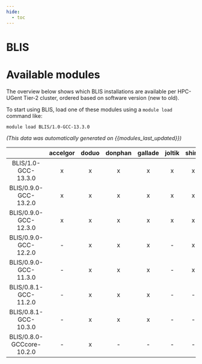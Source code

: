 ```yaml
---
hide:
  - toc
---
```


BLIS
====

# Available modules


The overview below shows which BLIS installations are available per HPC-UGent Tier-2 cluster, ordered based on software version (new to old).

To start using BLIS, load one of these modules using a `module load` command like:

```shell
module load BLIS/1.0-GCC-13.3.0
```

*(This data was automatically generated on {{modules_last_updated}})*  

| |accelgor|doduo|donphan|gallade|joltik|shinx|skitty|
| :---: | :---: | :---: | :---: | :---: | :---: | :---: | :---: |
|BLIS/1.0-GCC-13.3.0|x|x|x|x|x|x|x|
|BLIS/0.9.0-GCC-13.2.0|x|x|x|x|x|x|x|
|BLIS/0.9.0-GCC-12.3.0|x|x|x|x|x|x|x|
|BLIS/0.9.0-GCC-12.2.0|-|x|x|x|-|x|-|
|BLIS/0.9.0-GCC-11.3.0|-|x|x|x|-|x|-|
|BLIS/0.8.1-GCC-11.2.0|-|x|x|x|-|-|-|
|BLIS/0.8.1-GCC-10.3.0|-|x|x|x|-|-|-|
|BLIS/0.8.0-GCCcore-10.2.0|-|x|-|-|-|-|-|
